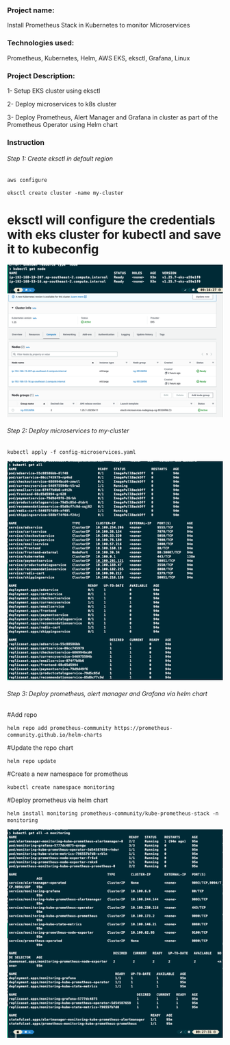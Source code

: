 ### Project name:

Install Prometheus Stack in Kubernetes to monitor Microservices

### Technologies used:

Prometheus, Kubernetes, Helm, AWS EKS, eksctl, Grafana, Linux

### Project Description:

1- Setup EKS cluster using eksctl

2- Deploy microservices to k8s cluster

3- Deploy Prometheus, Alert Manager and Grafana in cluster as part of the Prometheus Operator using Helm chart

### Instruction

###### Step 1: Create eksctl in default region

```
aws configure
```

```
eksctl create cluster -name my-cluster
```

# eksctl will configure the credentials with eks cluster for kubectl and save it to kubeconfig

![image](images/Screenshot%202023-04-25%20at%209.16.33%20am.png)
![image](images/Screenshot%202023-04-25%20at%209.21.19%20am.png)

###### Step 2: Deploy microservices to my-cluster

```
kubectl apply -f config-microservices.yaml
```

![image](images/Screenshot%202023-04-25%20at%209.19.21%20am.png)

###### Step 3: Deploy prometheus, alert manager and Grafana via helm chart

#Add repo

```
helm repo add prometheus-community https://prometheus-community.github.io/helm-charts
```

#Update the repo chart

```
helm repo update
```

#Create a new namespace for prometheus

```
kubectl create namespace monitoring
```

#Deploy prometheus via helm chart

```
helm install monitoring prometheus-community/kube-prometheus-stack -n monitoring
```

![image](images/Screenshot%202023-04-25%20at%209.27.39%20am.png)
